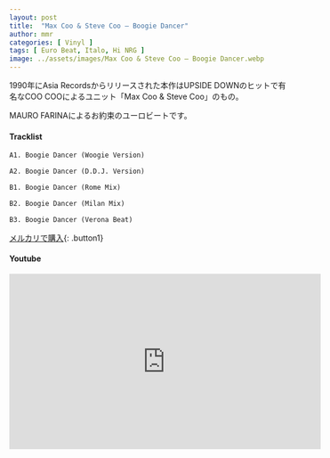 ```yaml
---
layout: post
title:  "Max Coo & Steve Coo – Boogie Dancer"
author: mmr
categories: [ Vinyl ]
tags: [ Euro Beat, Italo, Hi NRG ]
image: ../assets/images/Max Coo & Steve Coo – Boogie Dancer.webp
---
```


1990年にAsia Recordsからリリースされた本作はUPSIDE DOWNのヒットで有名なCOO COOによるユニット「Max Coo & Steve Coo」のもの。

MAURO FARINAによるお約束のユーロビートです。

#### Tracklist
```md
A1. Boogie Dancer (Woogie Version)

A2. Boogie Dancer (D.D.J. Version)

B1. Boogie Dancer (Rome Mix)

B2. Boogie Dancer (Milan Mix)

B3. Boogie Dancer (Verona Beat)
```

[メルカリで購入](https://jp.mercari.com/item/m15855209847?afid=6142608987){: .button1}

#### Youtube
<iframe width="560" height="315" src="https://www.youtube.com/embed/2aa9cdokyxY?si=bydcBm18OZ8MwCyr" title="YouTube video player" frameborder="0" allow="accelerometer; autoplay; clipboard-write; encrypted-media; gyroscope; picture-in-picture; web-share" referrerpolicy="strict-origin-when-cross-origin" allowfullscreen></iframe>